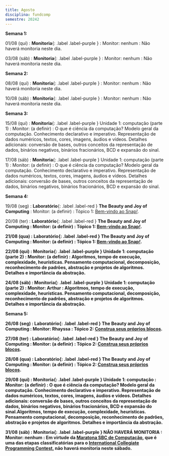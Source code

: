 ```yaml
---
title: Agosto
disciplina: fundcomp
semestre: 20242
---
```


**Semana 1:**

01/08 (qui)
: **Monitoria**{: .label .label-purple } 
  : Monitor: nenhum
: Não haverá monitoria neste dia.

03/08 (sáb)
: **Monitoria**{: .label .label-purple }
  : Monitor: nenhum
: Não haverá monitoria neste dia.



**Semana 2:**

08/08 (qui)
: **Monitoria**{: .label .label-purple }
  : Monitor: nenhum
: Não haverá monitoria neste dia.

10/08 (sáb)
: **Monitoria**{: .label .label-purple }
  : Monitor: nenhum
: Não haverá monitoria neste dia.



**Semana 3:**

15/08 (qui)
: **Monitoria**{: .label .label-purple } Unidade 1: computação (parte 1)
  : Monitor: (a definir)
: O que é ciência da computação? Modelo geral da computação. Conhecimento
  declarativo e imperativo. Representação de dados numéricos, textos, cores,
  imagens, áudios e vídeos. Detalhes adicionais: conversão de bases, outros
  conceitos da representação de dados, binários negativos, binários
  fracionários, BCD e expansão do sinal.

17/08 (sáb)
: **Monitoria**{: .label .label-purple } Unidade 1: computação (parte 1)
  : Monitor: (a definir)
: O que é ciência da computação? Modelo geral da computação. Conhecimento
  declarativo e imperativo. Representação de dados numéricos, textos, cores,
  imagens, áudios e vídeos. Detalhes adicionais: conversão de bases, outros
  conceitos da representação de dados, binários negativos, binários
  fracionários, BCD e expansão do sinal.



**Semana 4:**

19/08 (seg)
: **Laboratório**{: .label .label-red } <b>The Beauty and Joy of Computing</b>
  : Monitor: (a definir)
: Tópico 1: <a href="https://www.computacaoraiz.com.br/bjc-r/course/cr6100b_sp24.html"
               target="_blank">Bem-vindo ao Snap<i>!</i></a>.

20/08 (ter)
: **Laboratório**{: .label .label-red } <b>The Beauty and Joy of Computing<b>
  : Monitor: (a definir)
: Tópico 1: <a href="https://www.computacaoraiz.com.br/bjc-r/course/cr6100b_sp24.html"
               target="_blank">Bem-vindo ao Snap<i>!</i></a>.

21/08 (qua)
: **Laboratório**{: .label .label-red } <b>The Beauty and Joy of Computing<b>
  : Monitor: (a definir)
: Tópico 1: <a href="https://www.computacaoraiz.com.br/bjc-r/course/cr6100b_sp24.html"
               target="_blank">Bem-vindo ao Snap<i>!</i></a>.

22/08 (qui)
: **Monitoria**{: .label .label-purple } Unidade 1: computação (parte 2)
  : Monitor: (a definir)
: Algoritmos, tempo de execução, complexidade, heurísticas. Pensamento
  computacional, decomposição, reconhecimento de padrões, abstração e projetos
  de algoritmos. Detalhes e importância da abstração.

24/08 (sáb)
: **Monitoria**{: .label .label-purple } Unidade 1: computação (parte 2)
  : Monitor: Arthur
: Algoritmos, tempo de execução, complexidade, heurísticas. Pensamento
  computacional, decomposição, reconhecimento de padrões, abstração e projetos
  de algoritmos. Detalhes e importância da abstração.



**Semana 5:**

26/08 (seg)
: **Laboratório**{: .label .label-red } <b>The Beauty and Joy of Computing</b>
  : Monitor: Rhayssa
: Tópico 2: <a href="https://www.computacaoraiz.com.br/bjc-r/course/cr6100b_sp24.html"
               target="_blank">Construa seus próprios blocos</a>.

27/08 (ter)
: **Laboratório**{: .label .label-red } <b>The Beauty and Joy of Computing<b>
  : Monitor: (a definir)
: Tópico 2: <a href="https://www.computacaoraiz.com.br/bjc-r/course/cr6100b_sp24.html"
               target="_blank">Construa seus próprios blocos</a>.

28/08 (qua)
: **Laboratório**{: .label .label-red } <b>The Beauty and Joy of Computing<b>
  : Monitor: (a definir)
: Tópico 2: <a href="https://www.computacaoraiz.com.br/bjc-r/course/cr6100b_sp24.html"
               target="_blank">Construa seus próprios blocos</a>.

29/08 (qui)
: **Monitoria**{: .label .label-purple } Unidade 1: computação
  : Monitor: (a definir)
: O que é ciência da computação? Modelo geral da computação. Conhecimento
  declarativo e imperativo. Representação de dados numéricos, textos, cores,
  imagens, áudios e vídeos. Detalhes adicionais: conversão de bases, outros
  conceitos da representação de dados, binários negativos, binários fracionários,
  BCD e expansão do sinal.Algoritmos, tempo de execução, complexidade,
  heurísticas. Pensamento computacional, decomposição, reconhecimento de padrões,
  abstração e projetos de algoritmos. Detalhes e importância da abstração.

31/08 (sáb)
: **Monitoria**{: .label .label-purple } NÃO HAVERÁ MONITORIA
  : Monitor: nenhum
: Em virtude da <a href="https://maratona.sbc.org.br/" target="_blank">Maratona
  SBC de Computação</a>, que é uma das etapas classificatórias para o
  <a href="http://icpc.global/" target="_blank">International Collegiate
  Programming Contest</a>, não haverá monitoria neste sábado.
  

